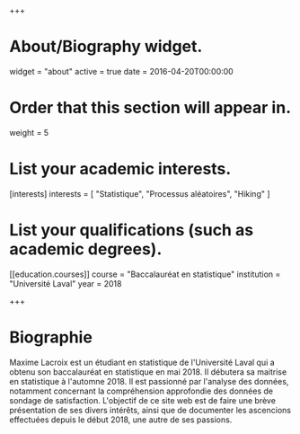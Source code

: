 +++
# About/Biography widget.
widget = "about"
active = true
date = 2016-04-20T00:00:00

# Order that this section will appear in.
weight = 5

# List your academic interests.
[interests]
  interests = [
    "Statistique",
    "Processus aléatoires",
    "Hiking"
  ]

# List your qualifications (such as academic degrees).
[[education.courses]]
  course = "Baccalauréat en statistique"
  institution = "Université Laval"
  year = 2018


+++

# Biographie

Maxime Lacroix est un étudiant en statistique de l'Université Laval qui a obtenu son baccalauréat en statistique en mai 2018. Il débutera sa maitrise en statistique à l'automne 2018. Il est passionné par l'analyse des données, notamment concernant la compréhension approfondie des données de sondage de satisfaction. L'objectif de ce site web est de faire une brève présentation de ses divers intérêts, ainsi que de documenter les ascencions effectuées depuis le début 2018, une autre de ses passions. 
